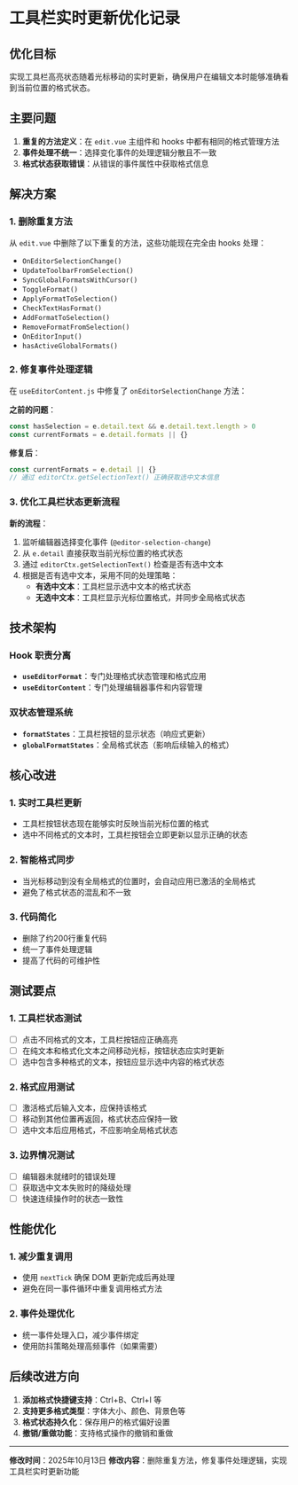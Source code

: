 # 工具栏实时更新优化记录

## 优化目标
实现工具栏高亮状态随着光标移动的实时更新，确保用户在编辑文本时能够准确看到当前位置的格式状态。

## 主要问题
1. **重复的方法定义**：在 `edit.vue` 主组件和 hooks 中都有相同的格式管理方法
2. **事件处理不统一**：选择变化事件的处理逻辑分散且不一致
3. **格式状态获取错误**：从错误的事件属性中获取格式信息

## 解决方案

### 1. 删除重复方法
从 `edit.vue` 中删除了以下重复的方法，这些功能现在完全由 hooks 处理：

- `OnEditorSelectionChange()`
- `UpdateToolbarFromSelection()`
- `SyncGlobalFormatsWithCursor()`
- `ToggleFormat()`
- `ApplyFormatToSelection()`
- `CheckTextHasFormat()`
- `AddFormatToSelection()`
- `RemoveFormatFromSelection()`
- `OnEditorInput()`
- `hasActiveGlobalFormats()`

### 2. 修复事件处理逻辑
在 `useEditorContent.js` 中修复了 `onEditorSelectionChange` 方法：

**之前的问题**：
```javascript
const hasSelection = e.detail.text && e.detail.text.length > 0
const currentFormats = e.detail.formats || {}
```

**修复后**：
```javascript
const currentFormats = e.detail || {}
// 通过 editorCtx.getSelectionText() 正确获取选中文本信息
```

### 3. 优化工具栏状态更新流程

**新的流程**：
1. 监听编辑器选择变化事件 (`@editor-selection-change`)
2. 从 `e.detail` 直接获取当前光标位置的格式状态
3. 通过 `editorCtx.getSelectionText()` 检查是否有选中文本
4. 根据是否有选中文本，采用不同的处理策略：
   - **有选中文本**：工具栏显示选中文本的格式状态
   - **无选中文本**：工具栏显示光标位置格式，并同步全局格式状态

## 技术架构

### Hook 职责分离
- **`useEditorFormat`**：专门处理格式状态管理和格式应用
- **`useEditorContent`**：专门处理编辑器事件和内容管理

### 双状态管理系统
- **`formatStates`**：工具栏按钮的显示状态（响应式更新）
- **`globalFormatStates`**：全局格式状态（影响后续输入的格式）

## 核心改进

### 1. 实时工具栏更新
- 工具栏按钮状态现在能够实时反映当前光标位置的格式
- 选中不同格式的文本时，工具栏按钮会立即更新以显示正确的状态

### 2. 智能格式同步
- 当光标移动到没有全局格式的位置时，会自动应用已激活的全局格式
- 避免了格式状态的混乱和不一致

### 3. 代码简化
- 删除了约200行重复代码
- 统一了事件处理逻辑
- 提高了代码的可维护性

## 测试要点

### 1. 工具栏状态测试
- [ ] 点击不同格式的文本，工具栏按钮应正确高亮
- [ ] 在纯文本和格式化文本之间移动光标，按钮状态应实时更新
- [ ] 选中包含多种格式的文本，按钮应显示选中内容的格式状态

### 2. 格式应用测试
- [ ] 激活格式后输入文本，应保持该格式
- [ ] 移动到其他位置再返回，格式状态应保持一致
- [ ] 选中文本后应用格式，不应影响全局格式状态

### 3. 边界情况测试
- [ ] 编辑器未就绪时的错误处理
- [ ] 获取选中文本失败时的降级处理
- [ ] 快速连续操作时的状态一致性

## 性能优化

### 1. 减少重复调用
- 使用 `nextTick` 确保 DOM 更新完成后再处理
- 避免在同一事件循环中重复调用格式方法

### 2. 事件处理优化
- 统一事件处理入口，减少事件绑定
- 使用防抖策略处理高频事件（如果需要）

## 后续改进方向

1. **添加格式快捷键支持**：Ctrl+B、Ctrl+I 等
2. **支持更多格式类型**：字体大小、颜色、背景色等
3. **格式状态持久化**：保存用户的格式偏好设置
4. **撤销/重做功能**：支持格式操作的撤销和重做

---

**修改时间**：2025年10月13日
**修改内容**：删除重复方法，修复事件处理逻辑，实现工具栏实时更新功能